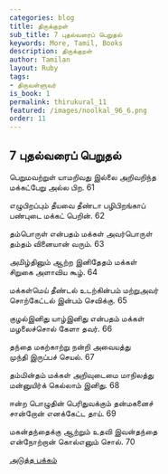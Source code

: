 ```yaml
---
categories: blog
title: திருக்குறள்
sub_title: 7 புதல்வரைப் பெறுதல்
keywords: More, Tamil, Books
description: திருக்குறள்
author: Tamilan
layout: Ruby
tags:
- திருவள்ளுவர்
is_book: 1
permalink: thirukural_11
featured: /images/noolkal_96_6.png
order: 11
---
```

## 7 புதல்வரைப் பெறுதல்

பெறுமவற்றுள் யாமறிவது இல்லை அறிவறிந்த  
மக்கட்பேறு அல்ல பிற. 61

எழுபிறப்பும் தீயவை தீண்டா பழிபிறங்காப்  
பண்புடை மக்கட் பெறின். 62

தம்பொருள் என்பதம் மக்கள் அவர்பொருள்  
தம்தம் வினையான் வரும். 63

அமிழ்தினும் ஆற்ற இனிதேதம் மக்கள்  
சிறுகை அளாவிய கூழ். 64

மக்கள்மெய் தீண்டல் உடற்கின்பம் மற்றுஅவர்  
சொற்கேட்டல் இன்பம் செவிக்கு. 65

குழல்இனிது யாழ்இனிது என்பதம் மக்கள்  
மழலைச்சொல் கேளா தவர். 66

தந்தை மகற்காற்று நன்றி அவையத்து  
முந்தி இருப்பச் செயல். 67

தம்மின்தம் மக்கள் அறிவுடைமை மாநிலத்து  
மன்னுயிர்க் கெல்லாம் இனிது. 68

ஈன்ற பொழுதின் பெரிதுவக்கும் தன்மகனைச்  
சான்றோன் எனக்கேட்ட தாய். 69

மகன்தந்தைக்கு ஆற்றும் உதவி இவன்தந்தை  
என்நோற்றான் கொல்எனும் சொல். 70

[அடுத்த பக்கம்](thirukural_12)